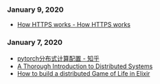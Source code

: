 
### January 9, 2020 
- [How HTTPS works - How HTTPS works](https://howhttps.works/) 
### January 7, 2020 
- [pytorch分布式计算配置 - 知乎](https://zhuanlan.zhihu.com/p/38949622) 
- [A Thorough Introduction to Distributed Systems](https://www.freecodecamp.org/news/a-thorough-introduction-to-distributed-systems-3b91562c9b3c/) 
- [How to build a distributed Game of Life in Elixir](https://www.freecodecamp.org/news/how-to-build-a-distributed-game-of-life-in-elixir-9152588100cd/) 
#
